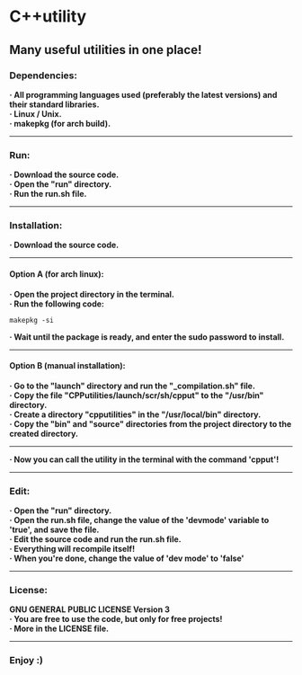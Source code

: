 # C++utility
## Many useful utilities in one place!
### Dependencies:
**· All programming languages ​​used (preferably the latest versions) and their standard libraries.\
· Linux / Unix.\
· makepkg (for arch build).**
***
### Run:
**· Download the source code.\
· Open the "run" directory.\
· Run the run.sh file.**
***
### Installation:
**· Download the source code.**
***
#### Option A (for arch linux):
**· Open the project directory in the terminal.\
· Run the following code:**
```
makepkg -si
```
**· Wait until the package is ready, and enter the sudo password to install.**
***
#### Option B (manual installation):
**· Go to the "launch" directory and run the "_compilation.sh" file.\
· Copy the file "CPPutilities/launch/scr/sh/cpput" to the "/usr/bin" directory.\
· Create a directory "cpputilities" in the "/usr/local/bin" directory.\
· Copy the "bin" and "source" directories from the project directory to the created directory.**
***
**· Now you can call the utility in the terminal with the command 'cpput'!**
***
### Edit:
**· Open the "run" directory.\
· Open the run.sh file, change the value of the 'devmode' variable to 'true', and save the file.\
· Edit the source code and run the run.sh file.\
· Everything will recompile itself!\
· When you're done, change the value of 'dev mode' to 'false'**
***
### License:
**GNU GENERAL PUBLIC LICENSE Version 3\
· You are free to use the code, but only for free projects!\
· More in the LICENSE file.**
***
### Enjoy :)
